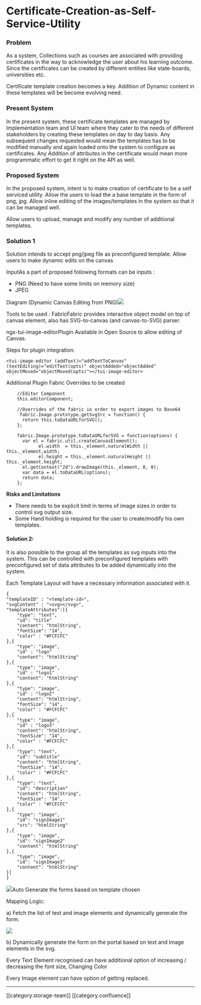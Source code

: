 # Certificate-Creation-as-Self-Service-Utility

### Problem

As a system, Collections such as courses are associated with providing certificates in the way to acknowledge the user about his learning outcome. Since the certificates can be created by different entities like state-boards, universities etc.

Certificate template creation becomes a key. Addition of Dynamic content in these templates will be become evolving need.

### Present System

In the present system, these certificate templates are managed by Implementation team and UI team where they cater to the needs of different stakeholders by creating these templates on day to day basis. Any subsequent changes requested would mean the templates has to be modified manually and again loaded onto the system to configure as certificates. Any Addition of attributes in the certificate would mean more programmatic effort to get it right on the API as well.

### Proposed System

In the proposed system, intent is to make creation of certificate to be a self serviced utility. Allow the users to load the a base template in the form of png, jpg. Allow inline editing of the images/templates in the system so that it can be managed well.

Allow users to upload, manage and modify any number of additional templates.

### Solution 1

Solution intends to accept png/jpeg file as preconfigured template. Allow users to make dynamic edits on the canvas

InputAs a part of proposed following formats can be inputs :

* PNG (Need to have some limits on memory size)
* JPEG

Diagram (Dynamic Canvas Editing from PNG)![](../../../../../../../Consumption/consump-ed-td-des/images/images/storage/PNG\_to\_SVG.png)

Tools to be used : FabricFabric provides interactive object model on top of canvas element, also has SVG-to-canvas (and canvas-to-SVG) parser.

ngx-tui-image-editorPlugin Available in Open Source to allow editing of Canvas.

Steps for plugin integration:

```
<tui-image-editor (addText)="addTextToCanvas" (textEditing)="editText(opts)" objectAdded="objectAdded" objectMoved="objectMoved(opts)"></tui-image-editor>
```

Additional Plugin Fabric Overrides to be created

```
    //Editor Component
    this.editorComponent;
    
    //Overrides of the fabric in order to export images to Base64
     fabric.Image.prototype.getSvgSrc = function() {
      return this.toDataURLforSVG();
    };
    
    fabric.Image.prototype.toDataURLforSVG = function(options) {
      var el = fabric.util.createCanvasElement();
            el.width  = this._element.naturalWidth || this._element.width;
            el.height = this._element.naturalHeight || this._element.height;
      el.getContext("2d").drawImage(this._element, 0, 0);
      var data = el.toDataURL(options);
      return data;
    };
```

**Risks and Limitations**

* There needs to be explicit limit in terms of image sizes in order to control svg output size.
* Some Hand holding is required for the user to create/modify his own templates.

#### Solution 2:

It is also possible to the group all the templates as svg inputs into the system. This can be controlled with preconfigured templates with preconfigured set of data attributes to be added dynamically into the system.

Each Template Layout will have a necessary information associated with it.

```
{
"templateID" : "<template-id>",
"svgContent" : "<svg></svg>",
"templateAttributes":[{
    "type": "text",
    "id": "title"
    "content": "htmlString",
    "fontSize": "14",
    "color" : "#FCFCFC"
},{
    "type": "image",
    "id" : "logo"
    "content": "htmlString"
},{
    "type": "image",
    "id" : "logo1"
    "content": "htmlString"
},{
    "type": "image",
    "id" : "logo2"
    "content": "htmlString",
    "fontSize": "14",
    "color" : "#FCFCFC"
},{
    "type": "image",
    "id" : "logo3"
    "content": "htmlString",
    "fontSize": "14",
    "color" : "#FCFCFC"
},{
    "type": "text",
    "id": "subtitle"
    "content": "htmlString",
    "fontSize": "14",
    "color" : "#FCFCFC"
},{
    "type": "text",
    "id": "description"
    "content": "htmlString",
    "fontSize": "14",
    "color" : "#FCFCFC"
},{
    "type": "image",
    "id": "signImage1"
    "src": "htmlString"
},{
    "type": "image",
    "id": "signImage2"
    "content": "htmlString"
},{
    "type": "image",
    "id": "signImage3"
    "content": "htmlString"
}]
}
```

![](../../../../../../../Consumption/consump-ed-td-des/images/images/storage/image-20210601-114027.png)Auto Generate the forms based on template chosen

Mapping Logic:

a) Fetch the list of text and image elements and dynamically generate the form.

![](../../../../../../../Consumption/consump-ed-td-des/images/images/storage/image-20210601-120128.png)

b) Dynamically generate the form on the portal based on text and image elements in the svg.

Every Text Element recognised can have additional option of increasing / decreasing the font size, Changing Color

Every Image element can have option of getting replaced.

***

\[\[category.storage-team]] \[\[category.confluence]]
